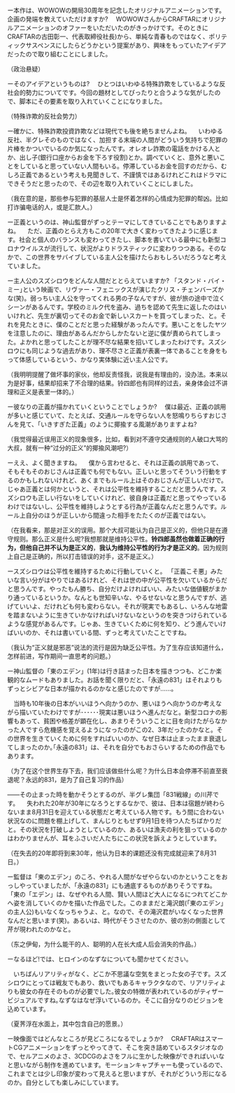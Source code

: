 ー本作は、WOWOWの開局30周年を記念したオリジナルアニメーションです。企画の発端を教えていただけますか?
 　WOWOWさんからCRAFTARにオリジナルアニメーションのオファーをいただいたのがきっかけです。そのときにCRAFTARの古田彰一、代表取締役社長)から、単純な青春ものではなく、ポリティックサスペンスにしたらどうかという提案があり、興味をもっていたアイデアだったので取り組むことにしました。

（政治悬疑）

ーそのアイデアというものは?
　ひとつはいわゆる特殊詐欺をしているような反社会的勢力についてです。今回の題材としてぴったりと合うような気がしたので、脚本にその要素を取り入れていくことになりました。

（特殊诈欺的反社会势力）

ー確かに、特殊詐欺投資詐欺などは現代でも後を絶ちませんよね。
　いわゆる反社、半グレそのものではなく、加担する末端の人間がどういう気持ちで犯罪の片棒をかついでいるのか気になったんです。オレオレ詐欺の電話をかける人とか、出し子(銀行口座からお金を下ろす役割)とか。調べていくと、意外と悪いことをしていると思っていない人間もいる。停滞しているお金を回すのだから、むしろ正義であるという考えも見聞きして、不謹慎ではあるけれどこれはドラマにできそうだと思ったので、その辺を取り入れていくことにしました。

（我在意的是，那些参与犯罪的基层人士是怀着怎样的心情成为犯罪的帮凶。比如打诈骗电话的人，或是汇款人。）

ー正義というのは、神山監督がずっとテーマにしてきていることでもありますよね。
　ただ、正義のとらえ方もこの20年で大きく変わってきたように感じます。社会と個人のバランスも変わってきたし、脚本を書いている最中にも新型コロナウイルスが流行して、状況がよりドラスティックに変わりつつある。そのなかで、この世界をサバイブしている主人公を描けたらおもしろいだろうなと考えていました。

ー主人公のスズシロウをどんな人間だととらえていますか?
「スタンド・バイ・ミー｣という映画で、リヴァー・フェニックスが演じたクリス・チェンバーズかな(笑)。弱っちい主人公を守ってくれる男の子なんですが、彼が旅の途中で泣くシーンがあるんです。学校のミルク代を盗み、過ちを認めて先生に返したのはいいけれど、先生が裏切ってそのお金で新しいスカートを買ってしまった、と。それを見たときに、僕のことだと思った経験があったんです。悪いことをしたヤツを注意したのに、理由があるんだからしかたないと逆に僕が責められてしまった。よかれと思ってしたことが理不尽な結果を招いてしまったわけです。スズシロウにも同じような過去があり、理不尽さと正義が表裏一体であることを身をもって体感しているという、かなり実体験に近い主人公です。

（我明明提醒了做坏事的家伙，他却反责怪我，说我是有理由的，没办法。本来以为是好事，结果却招来了不合理的结果。铃四郎也有同样的过去，亲身体会过不讲理和正义是表里一体的。）

ー彼なりの正義が描かれていくということでしょうか?
　僕は最近、正義の誤用が多いと感じていて、たとえば、交通ルールを守らない人を怒鳴りちらすおじさんを見て、「いきすぎた正義」のように揶揄する風潮がありますよね?

（我觉得最近误用正义的现象很多，比如，看到对不遵守交通规则的人破口大骂的大叔，就有一种“过分的正义”的揶揄风潮吧?）

ーええ、よく聞きますね。
　僕から言わせると、それは正義の誤用であって、そもそもそのおじさんは正義でも何でもない。正しいと思ってそういう行動をするのかもしれないけれど、あくまでもルール上はそのおじさんが正しいだけで。じゃあ正義とは何かというと、それは公平性を維持することだと思うんです。スズシロウも正しい行ないをしていくけれど、彼自身は正義だと思ってやっているわけではないし、公平性を維持しようとする行為が正義なんだと思うんです。ルール上自分のほうが正しいから間違った相手をたたくのが正義ではない。

（在我看来，那是对正义的误用。那个大叔可能认为自己是正义的，但他只是在遵守规则。那么正义是什么呢?我想那就是维持公平性。**铃四郎虽然也做着正确的行为，但他自己并不认为是正义的**，**我认为维持公平性的行为才是正义的**。因为规则上自己是正确的，所以打击错误的对手，这不是正义。）

ースズシロウは公平性を維持するために行動していくと。
「正義こそ悪」みたいな言い分がはやりではあるけれど、それは世の中が公平性を欠いているからだと思うんです。やったもん勝ち、自分だけよければいい、みたいな価値観がまかり通っているというか。なんとも世知辛いな、やるせないなと思うんですが、逃げていいよ、だけれども何も変わらない。それが現実でもあるし、いろんな地雷を踏まないように生きていかなければいけないなというのを突きつけられているような感覚があるんです。じゃあ、生きていくために何を知り、どう進んでいけばいいのか、それは書いている間、ずっと考えていたことですね。

（我认为“正义就是邪恶”说法的流行是因为缺乏公平性。为了生存应该知道什么，怎样前进，写作期间一直思考的问题。）

ー神山監督の「東のエデン」(1年)は行き詰まった日本を描きつつも、どこか楽観的なムードもありました。お話を聞く限りだと、｢永遠の831」はそれよりもずっとシビアな日本が描かれるのかなと感じたのですが......。

　当時も10年後の日本がいいほうへ向かうのか、悪いほうへ向かうのか考えながら描いていたわけですが･･････現実は悪いほうへ進んだなと。新型コロナの影響もあって、貧困や格差が顕在化し、あまりそういうことに目を向けたがらなかった人ですら危機感を覚えるようになったのがこの2、3年だったのかなと。その世界を生きていくために何をすればいいのか、なぜ日本は止まったまま衰退してしまったのか｡｢永遠の831」は、それを自分でもおさらいするための作品でもあります。

（为了在这个世界生存下去，我们应该做些什么呢？为什么日本会停滞不前直至衰退呢？永远的831，是为了自己复习的作品）

――その止まった時を動かそうとするのが、半グレ集団「831戦線」の川芹です。
　失われた20年が30年になろうとするなかで、彼は、日本は宿題が終わらないまま8月31日を迎えている状態だと考えている人物です。もう間に合わない状況なのに問題を棚上げして、まんじりともせず9月1日を待つ人たちばかりだと。その状況を打破しようとしているのか、あるいは漁夫の利を狙っているのかはわかりませんが、耳をふさいだ人たちにこの状況を訴えようとしています。

（在失去的20年即将到来30年，他认为日本的课题还没有完成就迎来了8月31日。）

ー監督は「東のエデン」のころ、やれる人間がなぜやらないのかということをおっしやっていましたが、「永遠の831」にも通底するものがありそうですね。
「東の「エデン」は、なぜやれる人間、賢い人間ほど大人になるにつれてどこかへ姿を消していくのかを描いた作品でした。このままだと滝沢朗(「東のエデン」の主人公)もいなくなっちゃうよ、と。なので、その滝沢君がいなくなった世界なんだと思います(笑)。あるいは、時代がそうさせたのか、彼の別の側面として芹が現われたのかなと。

（东之伊甸，为什么能干的人、聪明的人在长大成人后会消失的作品。）

ーなるほど!では、ヒロインのなずなについても聞かせてください。

　いちばんリアリティがなく、どこか不思議な空気をまとった女の子です。スズシロウにとっては戦友でもあり、救いでもあるキャラクタなので、リアリティよりも彼女の存在そのものが必要でした｡彼女の特徴が表われているのがティザービジュアルですね｡なずなはなぜ浮いているのか。そこに自分なりのビジョンを込めています。

（夏荠浮在水面上，其中包含自己的愿景。）

ー映像面ではどんなところが見どころになるでしょうか?
　CRAFTARはスマートCGアニメーションをずっとやってきて、そこを突き詰めているスタジオなので、セルアニメのよさ、3CDCGのよさをフルに生かした映像ができればいいなと思いながら制作を進めています。モーションキャプチャーも使っているので、これまでとは少し印象が変わって見えると思いますが、それがどういう形になるのか。自分としても楽しみにしています。

